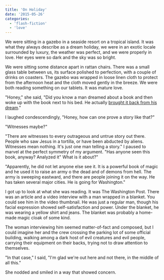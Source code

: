 ```yaml
---
title: 'On Holiday'
date: '2015-05-26'
categories:
  - 'flash-fiction'
  - 'love'
---
```


We were sitting in a gazebo in a seaside resort on a tropical island. It was
what they always describe as a dream holiday, we were in an exotic locale
surrounded by luxury, the weather was perfect, and we were properly in love. Her
eyes were so dark and the sky was so bright.

We were sitting some distance apart in rattan chairs. There was a small glass
table between us, its surface polished to perfection, with a couple of drinks on
coasters. The gazebo was wrapped in loose linen cloth to protect from the
afternoon heat and the cloth moved gently in the breeze. We were both reading
something on our tablets. It was mature love.

"Honey," she said, "Did you know a man dreamed about a book and then woke up
with the book next to his bed. He actually
[brought it back from his dream](./the-book)."

I laughed condescendingly, "Honey, how can one prove a story like that?"

"Witnesses maybe?"

"There are witnesses to every outrageous and untrue story out there. People who
saw Jesus in a tortilla, or have been abducted by aliens. Witnesses mean
nothing. It's just one man telling a story." I paused to marvel at the perfect
symmetry of my argument. "Has anyone seen this book, anyway? Analyzed it" What
is it about?"

"Apparently, he did not let anyone else see it. It is a powerful book of magic
and he used it to raise an army o the dead and of demons from hell. The army is
sweeping eastward, and there are people joining it on the way. He has taken
several major cities. He is going for Washington."

I got up to look at what she was reading. It was The Washington Post. There was
an article and a video interview with a man wrapped in a blanket. You could see
him in the video thumbnail. He was just a regular man, though his facial
expression showed self-satisfaction and power. Under the blanket, he was wearing
a yellow shirt and jeans. The blanket was probably a home-made magic cloak of
some kind.

The woman interviewing him seemed matter-of-fact and composed, but I could
imagine her and the crew crossing the parking lot of some official building,
walking among a dark host of evil creatures and evil people, carrying their
equipment on their backs, trying not to draw attention to themselves.

"In that case," I said, "I'm glad we're out here and not there, in the middle of
all this."

She nodded and smiled in a way that showed concern.
